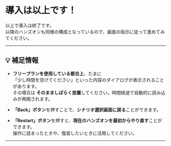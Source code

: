# 導入は以上です！

以上で導入は終了です。  
以降のハンズオンも同様の構成となっているので、画面の指示に従って進めてみてください。

---

## 💡 補足情報

- **フリープランを使用している都合上**、たまに  
  「少し時間を空けてください」といった内容のダイアログが表示されることがあります。  
  その場合は **そのまましばらく放置**してください。時間経過で自動的に読み込みが再開されます。

- **「Back」ボタン**を押すことで、**シナリオ選択画面に戻る**ことができます。

- **「Restart」ボタン**を押すと、**現在のハンズオンを最初からやり直す**ことができます。  
  操作に詰まったときや、復習したいときに活用してください。

---
